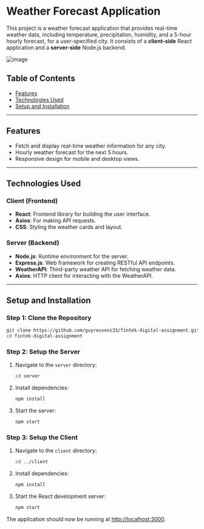 # Weather Forecast Application

This project is a weather forecast application that provides real-time weather data, including temperature, precipitation, humidity, and a 5-hour hourly forecast, for a user-specified city. It consists of a **client-side** React application and a **server-side** Node.js backend.

![image](https://github.com/user-attachments/assets/d02b1d55-aea3-4071-aed2-8acc40b00e18)

## Table of Contents

- [Features](#features)
- [Technologies Used](#technologies-used)
- [Setup and Installation](#setup-and-installation)
---

## Features

- Fetch and display real-time weather information for any city.
- Hourly weather forecast for the next 5 hours.
- Responsive design for mobile and desktop views.

---

## Technologies Used

### Client (Frontend)
- **React**: Frontend library for building the user interface.
- **Axios**: For making API requests.
- **CSS**: Styling the weather cards and layout.

### Server (Backend)
- **Node.js**: Runtime environment for the server.
- **Express.js**: Web framework for creating RESTful API endpoints.
- **WeatherAPI**: Third-party weather API for fetching weather data.
- **Axios**: HTTP client for interacting with the WeatherAPI.


---

## Setup and Installation

### Step 1: Clone the Repository
```bash
git clone https://github.com/guyreuveni33/fintek-digital-assignment.git
cd fintek-digital-assignment
```

### Step 2: Setup the Server
1. Navigate to the `server` directory:
   ```bash
   cd server
   ```
2. Install dependencies:
   ```bash
   npm install
   ```
3. Start the server:
   ```bash
   npm start
   ```

### Step 3: Setup the Client
1. Navigate to the `client` directory:
   ```bash
   cd ../client
   ```
2. Install dependencies:
   ```bash
   npm install
   ```
3. Start the React development server:
   ```bash
   npm start
   ```

The application should now be running at [http://localhost:3000](http://localhost:3000).
